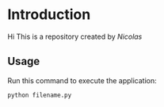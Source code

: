 # Introduction

Hi
This is a repository created by *Nicolas*


## Usage


Run this command to execute the application:


`python filename.py` 

 

```
